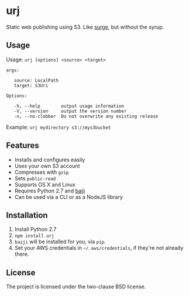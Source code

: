 # urj

Static web publishing using S3. Like [surge][], but without the syrup.

[surge]: http://surge.sh/

## Usage

Usage: `urj [options] <source> <target>`

```
args:

   source: LocalPath
   target: S3Uri

Options:

   -h, --help        output usage information
   -V, --version     output the version number
   -n, --no-clobber  Do not overwrite any existing release
```

Example: `urj mydirectory s3://mys3bucket`

## Features

- Installs and configures easily
- Uses your own S3 account
- Compresses with `gzip`
- Sets `public-read`
- Supports OS X and Linux
- Requires Python 2.7 and [baiji][]
- Can be used via a CLI or as a NodeJS library

[baiji]: https://github.com/bodylabs/baiji

## Installation

1. Install Python 2.7
2. `npm install urj`
3. `baiji` will be installed for you, via `pip`.
4. Set your AWS credentials in `~/.aws/credentials`, if they're not already
   there.

## License

The project is licensed under the two-clause BSD license.
